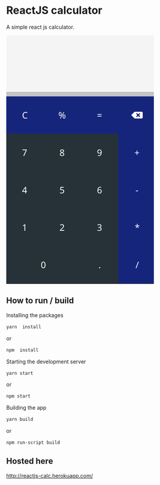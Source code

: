 # ReactJS calculator

A simple react js calculator.

![Screenshot](./calc.png)

## How to run / build 
Installing the packages
```bash
yarn  install
```
or
```bash
npm  install
```

Starting the development server
```bash
yarn start
```
or
```bash
npm start
```

Building the app
```bash
yarn build
```
or
```bash
npm run-script build
```
## Hosted here
http://reactjs-calc.herokuapp.com/
